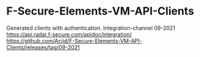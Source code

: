 # F-Secure-Elements-VM-API-Clients
Generated clients with authentication. Integration-channel 09-2021
https://api.radar.f-secure.com/apidoc/integration/
https://github.com/Aciid/F-Secure-Elements-VM-API-Clients/releases/tag/09-2021
